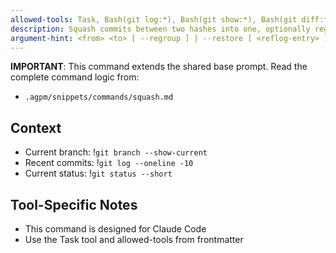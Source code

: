 ```yaml
---
allowed-tools: Task, Bash(git log:*), Bash(git show:*), Bash(git diff:*), Bash(git reset:*), Bash(git rebase:*), Bash(git cherry-pick:*), Bash(git commit:*), Bash(git add:*), Bash(git status:*), Bash(git reflog:*), Read, Glob, Grep, TodoWrite
description: Squash commits between two hashes into one, optionally regrouping into logical commits, or restore from a previous squash
argument-hint: <from> <to> [ --regroup ] | --restore [ <reflog-entry> ] - e.g., "HEAD~5 HEAD --regroup" or "--restore" or "--restore HEAD@{3}"
---
```


**IMPORTANT**: This command extends the shared base prompt. Read the complete command logic from:
- `.agpm/snippets/commands/squash.md`

## Context

- Current branch: !`git branch --show-current`
- Recent commits: !`git log --oneline -10`
- Current status: !`git status --short`

## Tool-Specific Notes

- This command is designed for Claude Code
- Use the Task tool and allowed-tools from frontmatter
